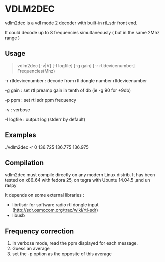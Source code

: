 # VDLM2DEC
vdlm2dec is a vdl mode 2 decoder with built-in rtl_sdr front end.

It could decode up to 8 frequencies simultaneously ( but in the same 2Mhz range )

## Usage
> vdlm2dec  [-v|V] [-l logfile]  [-g gain] [-r rtldevicenumber]  Frequencies(Mhz)

 -r rtldevicenumber :	decode from rtl dongle number rtldevicenumber
 
 -g gain :		set rtl preamp gain in tenth of db (ie -g 90 for +9db)

 -p ppm :		set rtl sdr ppm frequency 

 -v :			verbose
 
 -l logfile :		output log (stderr by default)

## Examples

./vdlm2dec -r 0 136.725 136.775 136.975 

## Compilation
vdlm2dec must compile directly on any modern Linux distrib.
It has been tested on x86_64 with fedora 25, on tegra with Ubuntu 14.04.5 ,and un raspy

It depends on some external libraries :
 * librtlsdr for software radio rtl dongle input (http://sdr.osmocom.org/trac/wiki/rtl-sdr)
 * libusb

## Frequency correction
 1) In verbose mode, read the ppm displayed for each message.
 2) Guess an average
 3) set the -p option as the opposite of this average

